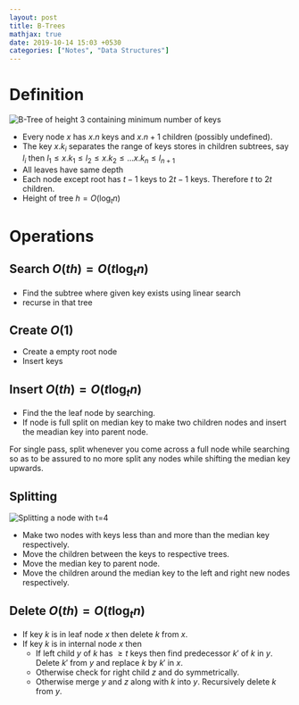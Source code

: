 ```yaml
---
layout: post
title: B-Trees
mathjax: true
date: 2019-10-14 15:03 +0530
categories: ["Notes", "Data Structures"]
---
```


# Definition

![B-Tree of height 3 containing minimum number of keys]({{site.url}}{{site.baseurl}}/images/btree1.png)

- Every node $x$ has $x.n$ keys and $x.n+1$ children (possibly undefined).
- The key $x.k_i$ separates the range of keys stores in children subtrees, say $l_i$ then $l_1\le x.k_1\le l_2\le x.k_2\le \ldots x.k_n \le l_{n+1}$
- All leaves have same depth
- Each node except root has $t-1$ keys to $2t-1$ keys. Therefore $t$ to $2t$ children.
- Height of tree $h=O(\log_tn)$

# Operations

## Search $O(th)=O(t\log_tn)$

- Find the subtree where given key exists using linear search
- recurse in that tree

## Create $O(1)$

- Create a empty root node
- Insert keys 

## Insert $O(th)=O(t\log_tn)$

- Find the the leaf node by searching.
- If node is full split on median key to make two children nodes and insert the meadian key into parent node.

For single pass, split whenever you come across a full node while searching so as to be assured to no more split any nodes while shifting the median key upwards.

## Splitting

![Splitting a node with $t=4$]({{site.url}}{{site.baseurl}}/images/btree2.png)

- Make two nodes with keys less than and more than the median key respectively.
- Move the children between the keys to respective trees.
- Move the median key to parent node. 
- Move the children around the median key to the left and right new nodes respectively.

## Delete $O(th)=O(t\log_tn)$

- If key $k$ is in leaf node $x$ then delete $k$ from $x$.
- If key $k$ is in internal node $x$ then 
  - If left child $y$ of $k$ has $\ge t$ keys then find predecessor $k'$ of $k$ in $y$. Delete $k'$ from $y$ and replace $k$ by $k'$ in $x$.
  - Otherwise check for right child $z$ and do symmetrically.
  - Otherwise merge $y$ and $z$ along with $k$ into $y$. Recursively delete $k$ from $y$.
